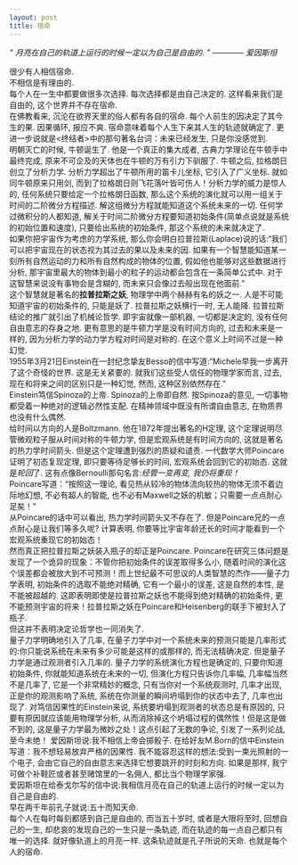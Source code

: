 ```yaml
---
layout: post
title: 宿命
---
```


*“ 月亮在自己的轨道上运行的时候一定以为自己是自由的. ”             ————       爱因斯坦*

   很少有人相信宿命.  
   不相信是有理由的.  
每个人在一生中都要做很多次选择. 每次选择都是由自己决定的. 这样看来我们是自由的, 这个世界并不存在宿命.  
   在佛教看来, 沉沦在欲界天里的俗人都有各自的宿命. 每个人前生的因决定了其今生的果. 因果循环, 报应不爽.  宿命意味着每个人生下来其人生的轨迹就确定了. 更进一步说就是<终结者>中的那句著名台词：未来已经发生, 只是你没感觉到.  
   明朝灭亡的时候, 牛顿诞生了. 他是一个真正的集大成者, 古典力学理论在牛顿手中最终完成, 原来不可企及的天体也在牛顿的万有引力下驯服了. 牛顿之后, 拉格朗日创立了分析力学. 分析力学超出了牛顿所用的笛卡儿坐标, 它引入了广义坐标. 就如同牛顿原来只用剑, 而到了拉格朗日则飞花落叶皆可伤人！分析力学的威力是惊人的, 任何系统只要给定一个拉格朗日函数, 那么这个系统的演化就可以用一组关于时间的二阶微分方程描述. 解这组微分方程就能知道这个系统未来的一切. 任何学过微积分的人都知道, 解关于时间二阶微分方程要知道初始条件(简单点说就是系统的初始位置和速度), 只要给出系统的初始条件, 那这个系统的未来就决定了.  
   如果你把宇宙作为考虑的力学系统, 那么你会明白拉普拉斯(Laplace)说的话:“我们可以把宇宙现在的状态视为其过去的果以及未来的因. 如果有一个智慧能知道某一刻所有自然运动的力和所有自然构成的物体的位置, 假如他也能够对这些数据进行分析, 那宇宙里最大的物体到最小的粒子的运动都会包含在一条简单公式中. 对于这智慧来说没有事物会是含糊的, 而未来只会像过去般出现在他面前.”  
   这个智慧就是著名的**拉普拉斯之妖**, 物理学中两个赫赫有名的妖之一. 人是不可能知道宇宙的初始条件的, 只能是妖了. 拉普拉斯之妖横行一时, 无人能降. 拉普拉斯结论的推广就引出了机械论哲学. 即宇宙就像一部机器, 一切都是决定的, 没有任何自由意志的存身之地. 更有意思的是牛顿力学是没有时间方向的, 过去和未来是一样的, 因为分析力学的动力学方程对时间是对称的. 在这个意义上时间不过是一种幻觉.  
   1955年3月21日Einstein在一封纪念挚友Besso的信中写道:“Michele早我一步离开了这个奇怪的世界. 这是无关紧要的. 就我们这些受人信任的物理学家而言, 过去, 现在和将来之间的区别只是一种幻觉, 然而, 这种区别依然存在.”  
   Einstein笃信Spinoza的上帝. Spinoza的上帝即自然. 按Spinoza的意见, 一切事物都受着一种绝对的逻辑必然性支配. 在精神领域中既没有所谓自由意志, 在物质界也没有什么偶然.  
   给时间以方向的人是Boltzmann. 他在1872年提出著名的H定理, 这个定理说明尽管微观粒子服从时间对称的牛顿力学, 但是宏观系统是有时间方向的, 这就是著名的热力学时间箭头. 但是这个定理遭到强烈的质疑和谴责. 一代数学大师Poincare证明了初态复现定理, 即只要等待足够长的时间, 宏观系统会回到它的初始态. 这就是*轮回*了. 这有点像Bernoulli那句名言:*经管一变再变, 我仍将重现！*   
   Poincare写道：“按照这一理论, 看见热从较冷的物体流向较热的物体无须不着边际地幻想, 不必有超人的智能, 也不必有Maxwell之妖的机敏；只需要一点点耐心足矣！”  
   从Poincare的话中可以看出, 热力学时间箭头又不存在了. 但是Poincare兄的一点点耐心是让我们等多久呢? 计算表明, 你要等比宇宙年龄还长的时间才能看到一个宏观系统重现它的初始态！  
   然而真正把拉普拉斯之妖装入瓶子的却正是Poincare. Poincare在研究三体问题是发现了一个诡异的现象：不管你把初始条件的误差取得多么小,  随着时间的演化这个误差都会被放大到不可预测！而上世纪最不可思议的人类智慧的杰作——量子力学表明, 初始条件的选取不能绝对精确, 它有一个最小的误差, 这是自然的本性, 是不能被超越的. 这即表明即使是拉普拉斯之妖也不能得到绝对精确的初始条件, 更不能预测宇宙的将来！拉普拉斯之妖在Poincare和Heisenberg的联手下被封入了瓶子.  
   但这并不表明决定论哲学也一同消失了.   
   量子力学明确地引入了几率, 在量子力学中对一个系统未来的预测只能是几率形式的:你只能说系统在未来有多少可能是这样的或那样的, 而无法精确决定. 但是量子力学是通过观测者引入几率的. 量子力学的系统演化方程也是确定的, 只要你知道初始条件, 你就能知道系统在未来的一切, 但演化方程只告诉你几率幅, 几率幅当然不是几率了, 它是一个非常精妙的概念, 只有当你对一个系统观测时, 几率才出现, 正是你的观测影响了系统, 系统在你测量的瞬间坍塌到你的状态中去了, 几率也出现了. 对笃信因果性的Einstein来说, 系统要坍塌到观测者的状态总是有原因的, 只要有原因就应该能用物理学分析, 从而消除掉这个坍塌过程的偶然性！但是这是做不到的, 这是量子力学最为微妙之处！这点引起了无数的争论, 引发了一系列论战, 至今未绝！ 
   爱因斯坦说:我不相信上帝会掷骰子. 在给好友M.Born的信中Einstein写道：我不想轻易放弃严格的因果性. 我不能容忍这样的想法:受到一束光照射的一个电子, 会由它自己的自由意志来选择它想要跳开的时刻和方向. 如果是那样, 我宁可做个补鞋匠或者甚至赌馆里的一名佣人, 都比当个物理学家强.  
   爱因斯坦在给泰戈尔写的信中说:我相信月亮在自己的轨道上运行的时候一定以为自己是自由的.  
   早在两千年前孔子就说:五十而知天命.  
      每个人在每时每刻都感到自己是自由的, 而当五十岁时, 或者是大限将至时, 回想自己的一生, 却悲哀的发现自己的一生只是一条轨迹, 而在轨迹的每一点自己都只有唯一的选择. 就好像轨道上的月亮一样. 这条轨迹就是孔子所说的天命. 也就是每个人的宿命.  
